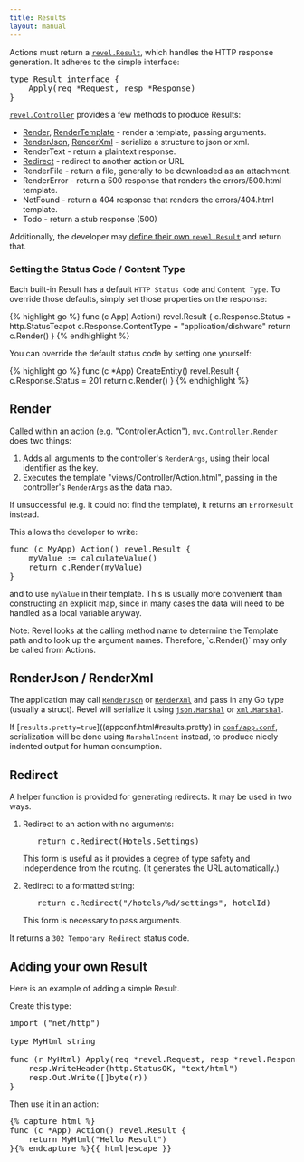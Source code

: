 ```yaml
---
title: Results
layout: manual
---
```


Actions must return a [`revel.Result`](../docs/godoc/results.html#Result), which
handles the HTTP response generation.  It adheres to the simple interface:

<pre class="prettyprint lang-go">
type Result interface {
	Apply(req *Request, resp *Response)
}
</pre>

[`revel.Controller`](../docs/godoc/controller.html#Controller) provides a few
methods to produce Results:

* [Render](#Render), [RenderTemplate](#RenderTemplate) - render a template, passing arguments.
* [RenderJson](#RenderJson), [RenderXml](#RenderXml) - serialize a structure to json or xml.
* RenderText - return a plaintext response.
* [Redirect](#Redirect) - redirect to another action or URL
* RenderFile - return a file, generally to be downloaded as an attachment.
* RenderError - return a 500 response that renders the errors/500.html template.
* NotFound - return a 404 response that renders the errors/404.html template.
* Todo - return a stub response (500)

Additionally, the developer may [define their own `revel.Result`](#CustomResult) and return that.

### Setting the Status Code / Content Type

Each built-in Result has a default `HTTP Status Code` and `Content Type`.  To override
those defaults, simply set those properties on the response:

{% highlight go %}
func (c App) Action() revel.Result {
	c.Response.Status = http.StatusTeapot
	c.Response.ContentType = "application/dishware"
	return c.Render()
}
{% endhighlight %}


You can override the default status code by setting one yourself:

{% highlight go %}
func (c *App) CreateEntity() revel.Result {
    c.Response.Status = 201
    return c.Render()
}
{% endhighlight %}

<a name="Render">

## Render

Called within an action (e.g. "Controller.Action"),
[`mvc.Controller.Render`](../docs/godoc/controller.html#Controller.Render) does two things:

 1. Adds all arguments to the controller's `RenderArgs`, using their local identifier as the key.
 2. Executes the template "views/Controller/Action.html", passing in the controller's `RenderArgs` as the data map.

If unsuccessful (e.g. it could not find the template), it returns an `ErrorResult` instead.

This allows the developer to write:

<pre class="prettyprint lang-go">
func (c MyApp) Action() revel.Result {
	myValue := calculateValue()
	return c.Render(myValue)
}
</pre>

and to use `myValue` in their template.  This is usually more convenient than
constructing an explicit map, since in many cases the data will need to be
handled as a local variable anyway.

<div class="alert alert-info">Note: Revel looks at the calling method name to determine the Template
path and to look up the argument names.  Therefore, `c.Render()` may only be  called from Actions.</div>

<a name="RenderJson"></a><a name="RenderXml"></a>

## RenderJson / RenderXml

The application may call
[`RenderJson`](../docs/godoc/controller.html#Controller.RenderJson) or
[`RenderXml`](../docs/godoc/controller.html#Controller.RenderXml) and pass in any Go
type (usually a struct).  Revel will serialize it using
[`json.Marshal`](http://www.golang.org/pkg/encoding/json/#Marshal) or
[`xml.Marshal`](http://www.golang.org/pkg/encoding/xml/#Marshal).

If [`results.pretty=true`]((appconf.html#results.pretty) in [`conf/app.conf`](appconf.html), serialization will be done using
`MarshalIndent` instead, to produce nicely indented output for human
consumption.

<a name="Redirect"></a>

## Redirect

A helper function is provided for generating redirects.  It may be used in two ways.

1. Redirect to an action with no arguments:

    <pre class="prettyprint lang-go">
      return c.Redirect(Hotels.Settings)</pre>

    This form is useful as it provides a degree of type safety and independence from
    the routing.  (It generates the URL automatically.)

2. Redirect to a formatted string:

    <pre class="prettyprint lang-go">
      return c.Redirect("/hotels/%d/settings", hotelId)</pre>

    This form is necessary to pass arguments.

It returns a `302 Temporary Redirect` status code.

<a name="CustomResult">

## Adding your own Result

Here is an example of adding a simple Result.

Create this type:

<pre class="prettyprint lang-go">
import ("net/http")

type MyHtml string

func (r MyHtml) Apply(req *revel.Request, resp *revel.Response) {
	resp.WriteHeader(http.StatusOK, "text/html")
	resp.Out.Write([]byte(r))
}
</pre>

Then use it in an action:

<pre class="prettyprint lang-go">{% capture html %}
func (c *App) Action() revel.Result {
	return MyHtml("<html><body>Hello Result</body></html>")
}{% endcapture %}{{ html|escape }}
</pre>


